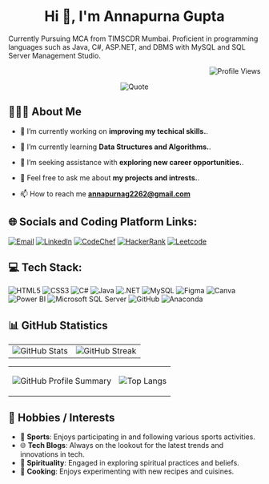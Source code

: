 <h1 align="center">Hi 👋, I'm Annapurna Gupta</h1>
Currently Pursuing MCA from TIMSCDR Mumbai. Proficient in programming languages such as Java, C#, ASP.NET, and DBMS with MySQL and SQL Server Management Studio.
<div align="right">
  
![Profile Views](https://visitcount.itsvg.in/api?id=Annu2262&icon=8&color=12)

</div>
<div align="center">
  
![Quote](https://github-readme-quotes-bay.vercel.app/quote?theme=default&animation=default&layout=default&font=default&fontColor=black&bgColor=white)
</div>

## 🧑🏼‍🎓 About Me

- 🔭 I’m currently working on **improving my techical skills.**.

- 🌱 I’m currently learning **Data Structures and Algorithms.**.

- 🤔 I’m seeking assistance with **exploring new career opportunities.**.

- 💬 Feel free to ask me about **my projects and intrests.**.

- 📫 How to reach me **annapurnag2262@gmail.com**
</p>

## 🌐 Socials and Coding Platform Links:
<div>
  
[![Email](https://img.shields.io/badge/Email-%23D14836?style=for-the-badge&logo=gmail&logoColor=white)](mailto:annapurnag2262@gmail.com)
[![LinkedIn](https://img.shields.io/badge/LinkedIn-%230077B5.svg?style=for-the-badge&logo=linkedin&logoColor=white)](https://linkedin.com/in/annapurnagupta22)
[![CodeChef](https://img.shields.io/badge/CodeChef-%23F5A300.svg?style=for-the-badge&logo=codechef&logoColor=white)](https://www.codechef.com/users/annapurnag2262)
[![HackerRank](https://img.shields.io/badge/HackerRank-darkgreen.svg?style=for-the-badge&logo=hackerrank&logoColor=white)](https://www.hackerrank.com/annapurnag22)
[![Leetcode](https://img.shields.io/badge/Leetcode-%23F7DF1C.svg?style=for-the-badge&logo=leetcode&logoColor=black)](https://leetcode.com/Annu2262/)

</div>

## 💻 Tech Stack:
<div>
  
![HTML5](https://img.shields.io/badge/html5-%23E34F26.svg?style=for-the-badge&logo=html5&logoColor=white)
![CSS3](https://img.shields.io/badge/css3-%231572B6.svg?style=for-the-badge&logo=css3&logoColor=white)
![C#](https://img.shields.io/badge/c%23-%23239120.svg?style=for-the-badge&logo=csharp&logoColor=white)
![Java](https://img.shields.io/badge/java-%23F7DF1C.svg?style=for-the-badge&logo=openjdk&logoColor=black)
![.NET](https://img.shields.io/badge/.NET-%235C2D91.svg?style=for-the-badge&logo=.net&logoColor=white)
![MySQL](https://img.shields.io/badge/mysql-%234479A1.svg?style=for-the-badge&logo=mysql&logoColor=white)
![Figma](https://img.shields.io/badge/figma-%23F24E1E.svg?style=for-the-badge&logo=figma&logoColor=white)
![Canva](https://img.shields.io/badge/Canva-%2300C4CC.svg?style=for-the-badge&logo=canva&logoColor=white)
![Power BI](https://img.shields.io/badge/power_bi-%23F2C811.svg?style=for-the-badge&logo=powerbi&logoColor=black)
![Microsoft SQL Server](https://img.shields.io/badge/Microsoft%20SQL%20Server-%23CC2927.svg?style=for-the-badge&logo=microsoft%20sql%20server&logoColor=white)
![GitHub](https://img.shields.io/badge/github-%23121011.svg?style=for-the-badge&logo=github&logoColor=white)
![Anaconda](https://img.shields.io/badge/Anaconda-%2344A833.svg?style=for-the-badge&logo=anaconda&logoColor=white)
</p>
</div>


## 📊 GitHub Statistics

|                        |                       |
|:----------------------:|:---------------------:|
| ![GitHub Stats](https://github-readme-stats.vercel.app/api?username=Annu2262&show_icons=true&theme=default) | ![GitHub Streak](https://github-readme-streak-stats.herokuapp.com/?user=Annu2262&theme=default) |

<table align="center">
<tr>
  <td align="center">

![GitHub Profile Summary](http://github-profile-summary-cards.vercel.app/api/cards/profile-details?username=Annu2262&theme=github)

  </td>
  <td align="center">

![Top Langs](https://github-readme-stats.vercel.app/api/top-langs/?username=Annu2262&layout=compact)

</td>
</tr>
</table>

<!-- ## 🚀 Achievements

- 🎓 **Certified in Programming in Java** from [NPTEL](https://archive.nptel.ac.in/content/noc/NOC24/SEM1/Ecertificates/106/noc24-cs43/Course/NPTEL24CS43S96240041130403993.pdf)
- 📊 **Project Management** -->

## 🎨 Hobbies / Interests

- 🏅 **Sports**: Enjoys participating in and following various sports activities.
- 🌐 **Tech Blogs**: Always on the lookout for the latest trends and innovations in tech.
- 🧘 **Spirituality**: Engaged in exploring spiritual practices and beliefs.
- 🍳 **Cooking**: Enjoys experimenting with new recipes and cuisines.

